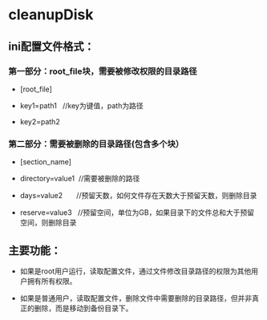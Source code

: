 # cleanupDisk

## ini配置文件格式：
### 第一部分：root_file块，需要被修改权限的目录路径
* [root_file]

* key1=path1   //key为键值，path为路径

* key2=path2

### 第二部分：需要被删除的目录路径(包含多个块）
* [section_name]

* directory=value1  //需要被删除的路径

* days=value2       //预留天数，如何文件存在天数大于预留天数，则删除目录

* reserve=value3    //预留空间，单位为GB，如果目录下的文件总和大于预留空间，则删除目录


## 主要功能：
* 如果是root用户运行，读取配置文件，通过文件修改目录路径的权限为其他用户拥有所有权限。

* 如果是普通用户，读取配置文件，删除文件中需要删除的目录路径，但并非真正的删除，而是移动到备份目录下。

